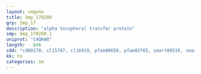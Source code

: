 ```yaml
---
layout: smgene
title: Smp_170200
grp: Smp_17
description: "alpha tocopherol transfer protein"
smp: Smp_170200.1
uniprot: "C4QKW8"
length:   846
cdd: "cd00170, cl15787, cl16919, pfam00650, pfam03765, smart00516, smart01100"
kk: ns
categories: sm
---
```

